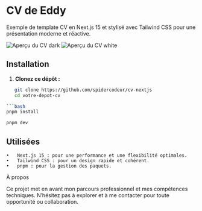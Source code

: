 # CV de Eddy

Exemple de template CV en Next.js 15 et stylisé avec Tailwind CSS pour une présentation moderne et réactive.

![Aperçu du CV dark](assets/thumbnail.jpeg)
![Aperçu du CV white](assets/thumbnail2.jpeg)

## Installation

1. **Clonez ce dépôt :**

````bash
   git clone https://github.com/spidercodeur/cv-nextjs
   cd votre-depot-cv

```bash
pnpm install

pnpm dev

````

## Utilisées

    •	Next.js 15 : pour une performance et une flexibilité optimales.
    •	Tailwind CSS : pour un design rapide et cohérent.
    •	pnpm : pour la gestion des paquets.

À propos

Ce projet met en avant mon parcours professionnel et mes compétences techniques. N’hésitez pas à explorer et à me contacter pour toute opportunité ou collaboration.
